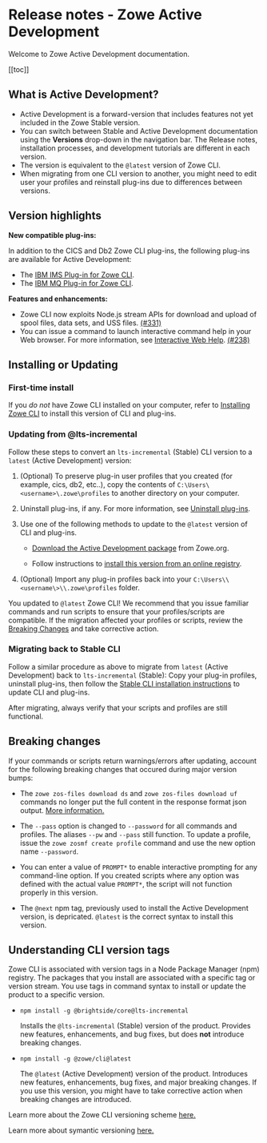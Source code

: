 # Release notes - Zowe Active Development

Welcome to Zowe Active Development documentation.

[[toc]]

## What is Active Development?

- Active Development is a forward-version that includes features not yet included in the Zowe Stable version. 
- You can switch between Stable and Active Development documentation using the **Versions** drop-down in the navigation bar. The Release notes, installation processes, and development tutorials are different in each version.
- The version is equivalent to the `@latest` version of Zowe CLI.
- When migrating from one CLI version to another, you might need to edit user your profiles and reinstall plug-ins due to differences between versions. 

## Version highlights

**New compatible plug-ins:**

In addition to the CICS and Db2 Zowe CLI plug-ins, the following plug-ins are available for Active Development:

- The [IBM IMS Plug-in for Zowe CLI](../user-guide/cli-imsplugin.md).
- The [IBM MQ Plug-in for Zowe CLI](../user-guide/cli-mqplugin.md).

**Features and enhancements:**

- Zowe CLI now exploits Node.js stream APIs for download and upload of spool files, data sets, and USS files. [(#331)](https://github.com/zowe/zowe-cli/pull/331)
- You can issue a command to launch interactive command help in your Web browser. For more information, see [Interactive Web Help](../user-guide/cli-usingcli.md#interactive-web-help). [(#238)](https://github.com/zowe/imperative/issues/238)

## Installing or Updating

### First-time install

If you *do not* have Zowe CLI installed on your computer, refer to [Installing Zowe CLI](../user-guide/cli-installcli.md) to install this version of CLI and plug-ins. 

### Updating from @lts-incremental

Follow these steps to convert an `lts-incremental` (Stable) CLI version to a `latest` (Active Development) version:

1. (Optional) To preserve plug-in user profiles that you created (for example, cics, db2, etc..), copy the contents of `C:\Users\<username>\.zowe\profiles` to another  directory on your computer.

2.  Uninstall plug-ins, if any. For more information, see [Uninstall plug-ins](../user-guide/cli-installplugins.md#uninstall-plug-ins).
   
3. Use one of the following methods to update to the `@latest` version of CLI and plug-ins. 

    - [Download the Active Development package](https://zowe.org/download/) from Zowe.org.

    - Follow instructions to [install this version from an online registry](../user-guide/cli-installcli.md#installing-zowe-cli-from-an-online-registry).

4. (Optional) Import any plug-in profiles back into your `C:\Users\\<username\>\\.zowe\profiles` folder. 

You updated to `@latest` Zowe CLI! We recommend that you issue familiar commands and run scripts to ensure that your profiles/scripts are compatible. If the migration affected your profiles or scripts, review the [Breaking Changes](#breaking-changes) and take corrective action. 

### Migrating back to Stable CLI

Follow a similar procedure as above to migrate from `latest` (Active Development) back to `lts-incremental` (Stable): Copy your plug-in profiles, uninstall plug-ins, then follow the [Stable CLI installation instructions](https://docs.zowe.org/stable/user-guide/cli-installcli.html#methods-to-install-zowe-cli) to update CLI and plug-ins.

After migrating, always verify that your scripts and profiles are still functional. 

## Breaking changes

If your commands or scripts return warnings/errors after updating, account for the following breaking changes that occured during major version bumps:

- The `zowe zos-files download ds` and `zowe zos-files download uf` commands no longer put the full content in the response format json output. [More information.](https://github.com/zowe/zowe-cli/pull/331)

- The `--pass` option is changed to `--password`  for all commands and profiles. The aliases `--pw` and `--pass` still function. To update a profile, issue the `zowe zosmf create profile` command and use the new option name `--password`. 
    
- You can enter a value of `PROMPT*` to enable interactive prompting for any command-line option. If you created scripts where any option was defined with the actual value `PROMPT*`, the script will not function properly in this version. 

- The `@next` npm tag, previously used to install the Active Development version, is depricated. `@latest` is the correct syntax to install this version. 

## Understanding CLI version tags

Zowe CLI is associated with version tags in a Node Package Manager (npm) registry. The packages that you install are associated with a specific tag or version stream. You use tags in command syntax to install or update the product to a specific version. 

- `npm install -g @brightside/core@lts-incremental` 
        
    Installs the `@lts-incremental` (Stable) version of the product. Provides new features, enhancements, and bug fixes, but does **not** introduce breaking changes. 

- `npm install -g @zowe/cli@latest` 
    
    The `@latest` (Active Development) version of the product. Introduces new features, enhancements, bug fixes, and major breaking changes. If you use this version, you might have to take corrective action when breaking changes are introduced. 

Learn more about the Zowe CLI versioning scheme [here.](https://github.com/zowe/zowe-cli/blob/master/docs/MaintainerVersioning.md)

Learn more about symantic versioning [here.](https://semver.org/)
